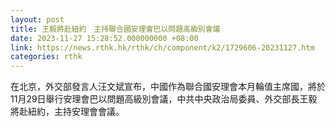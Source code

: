 ```yaml
---
layout: post
title: 王毅將赴紐約　主持聯合國安理會巴以問題高級別會議
date: 2023-11-27 15:28:52.000000000 +08:00
link: https://news.rthk.hk/rthk/ch/component/k2/1729606-20231127.htm
categories: rthk
---
```


在北京，外交部發言人汪文斌宣布，中國作為聯合國安理會本月輪值主席國，將於11月29日舉行安理會巴以問題高級別會議，中共中央政治局委員、外交部長王毅將赴紐約，主持安理會會議。

